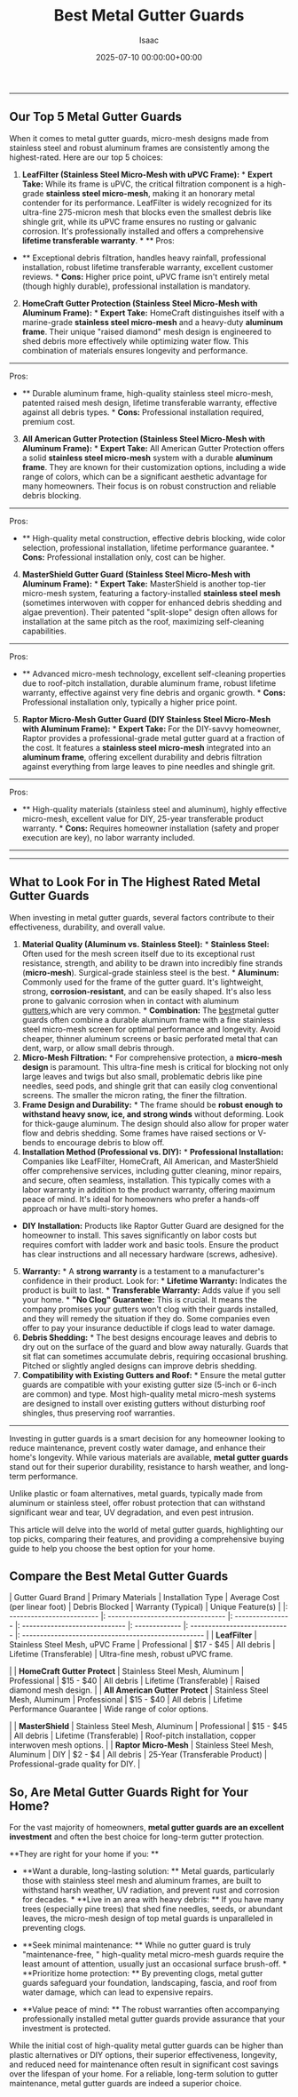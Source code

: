 ﻿---
title: Best Metal Gutter Guards
description: Investing in gutter guards is a smart decision for any homeowner looking to reduce maintenance, prevent costly water damage, and enhance their home's...
slug: /best-metal-gutter-guards/
date: 2025-07-10 00:00:00+00:00
lastmod: 2025-07-10 00:00:00+03:00
author: Isaac
categories:
- Gutters
- Gutter Guards
tags:
- gutters
- best
- metal
layout: post
---
---
## Our Top 5 Metal Gutter Guards
When it comes to metal gutter guards, micro-mesh designs made from stainless steel and robust aluminum frames are consistently among the highest-rated. Here are our top 5 choices:
1. **LeafFilter (Stainless Steel Micro-Mesh with uPVC Frame):** * **Expert Take:** While its frame is uPVC, the critical filtration component is a high-grade **stainless steel micro-mesh**, making it an honorary metal contender for its performance. LeafFilter is widely recognized for its ultra-fine 275-micron mesh that blocks even the smallest debris like shingle grit, while its uPVC frame ensures no rusting or galvanic corrosion.
It's professionally installed and offers a comprehensive **lifetime transferable warranty**. * **
Pros:
- ** Exceptional debris filtration, handles heavy rainfall, professional installation, robust lifetime transferable warranty, excellent customer reviews. * **Cons:** Higher price point, uPVC frame isn't entirely metal (though highly durable), professional installation is mandatory.

2. **HomeCraft Gutter Protection (Stainless Steel Micro-Mesh with Aluminum Frame):** * **Expert Take:** HomeCraft distinguishes itself with a marine-grade **stainless steel micro-mesh** and a heavy-duty **aluminum frame**. Their unique "raised diamond" mesh design is engineered to shed debris more effectively while optimizing water flow. This combination of materials ensures longevity and performance.
* **
Pros:
- ** Durable aluminum frame, high-quality stainless steel micro-mesh, patented raised mesh design, lifetime transferable warranty, effective against all debris types. * **Cons:** Professional installation required, premium cost.

3. **All American Gutter Protection (Stainless Steel Micro-Mesh with Aluminum Frame):** * **Expert Take:** All American Gutter Protection offers a solid **stainless steel micro-mesh** system with a durable **aluminum frame**. They are known for their customization options, including a wide range of colors, which can be a significant aesthetic advantage for many homeowners. Their focus is on robust construction and reliable debris blocking.
* **
Pros:
- ** High-quality metal construction, effective debris blocking, wide color selection, professional installation, lifetime performance guarantee. * **Cons:** Professional installation only, cost can be higher.

4. **MasterShield Gutter Guard (Stainless Steel Micro-Mesh with Aluminum Frame):** * **Expert Take:** MasterShield is another top-tier micro-mesh system, featuring a factory-installed **stainless steel mesh** (sometimes interwoven with copper for enhanced debris shedding and algae prevention). Their patented "split-slope" design often allows for installation at the same pitch as the roof, maximizing self-cleaning capabilities.
* **
Pros:
- ** Advanced micro-mesh technology, excellent self-cleaning properties due to roof-pitch installation, durable aluminum frame, robust lifetime warranty, effective against very fine debris and organic growth. * **Cons:** Professional installation only, typically a higher price point.

5. **Raptor Micro-Mesh Gutter Guard (DIY Stainless Steel Micro-Mesh with Aluminum Frame):** * **Expert Take:** For the DIY-savvy homeowner, Raptor provides a professional-grade metal gutter guard at a fraction of the cost. It features a **stainless steel micro-mesh** integrated into an **aluminum frame**, offering excellent durability and debris filtration against everything from large leaves to pine needles and shingle grit.
* **
Pros:
- ** High-quality materials (stainless steel and aluminum), highly effective micro-mesh, excellent value for DIY, 25-year transferable product warranty. * **Cons:** Requires homeowner installation (safety and proper execution are key), no labor warranty included.

---
---
## What to Look For in The Highest Rated Metal Gutter Guards
When investing in metal gutter guards, several factors contribute to their effectiveness, durability, and overall value.
1. **Material Quality (Aluminum vs. Stainless Steel):** * **Stainless Steel:** Often used for the mesh screen itself due to its exceptional rust resistance, strength, and ability to be drawn into incredibly fine strands (**micro-mesh**). Surgical-grade stainless steel is the best. * **Aluminum:** Commonly used for the frame of the gutter guard. It's lightweight, strong, **corrosion-resistant**, and can be easily shaped.
It's also less prone to galvanic corrosion when in contact with aluminum [gutters](https://pestpolicy.com/best-aluminum-gutter-guards/),which are very common. * **Combination:** The [best](https://pestpolicy.com/best-foam-gutter-guards/)metal gutter guards often combine a durable aluminum frame with a fine stainless steel micro-mesh screen for optimal performance and longevity.
Avoid cheaper, thinner aluminum screens or basic perforated metal that can dent, warp, or allow small debris through.
2.  **Micro-Mesh Filtration:** * For comprehensive protection, a **micro-mesh design** is paramount. This ultra-fine mesh is critical for blocking not only large leaves and twigs but also small, problematic debris like pine needles, seed pods, and shingle grit that can easily clog conventional screens. The smaller the micron rating, the finer the filtration.
3.  **Frame Design and Durability:** * The frame should be **robust enough to withstand heavy snow, ice, and strong winds** without deforming. Look for thick-gauge aluminum. The design should also allow for proper water flow and debris shedding. Some frames have raised sections or V-bends to encourage debris to blow off.
4. **Installation Method (Professional vs. DIY):** * **Professional Installation:** Companies like LeafFilter, HomeCraft, All American, and MasterShield offer comprehensive services, including gutter cleaning, minor repairs, and secure, often seamless, installation. This typically comes with a labor warranty in addition to the product warranty, offering maximum peace of mind. It's ideal for homeowners who prefer a hands-off approach or have multi-story homes.
* **DIY Installation:** Products like Raptor Gutter Guard are designed for the homeowner to install. This saves significantly on labor costs but requires comfort with ladder work and basic tools. Ensure the product has clear instructions and all necessary hardware (screws, adhesive).
5. **Warranty:** * A **strong warranty** is a testament to a manufacturer's confidence in their product. Look for: * **Lifetime Warranty:** Indicates the product is built to last. * **Transferable Warranty:** Adds value if you sell your home. * **"No Clog" Guarantee:** This is crucial. It means the company promises your gutters won't clog with their guards installed, and they will remedy the situation if they do.
Some companies even offer to pay your insurance deductible if clogs lead to water damage.
6.  **Debris Shedding:** * The best designs encourage leaves and debris to dry out on the surface of the guard and blow away naturally. Guards that sit flat can sometimes accumulate debris, requiring occasional brushing. Pitched or slightly angled designs can improve debris shedding.
7.  **Compatibility with Existing Gutters and Roof:** * Ensure the metal gutter guards are compatible with your existing gutter size (5-inch or 6-inch are common) and type. Most high-quality metal micro-mesh systems are designed to install over existing gutters without disturbing roof shingles, thus preserving roof warranties.
---

Investing in gutter guards is a smart decision for any homeowner looking to reduce maintenance, prevent costly water damage, and enhance their home's longevity. While various materials are available, **metal gutter guards** stand out for their superior durability, resistance to harsh weather, and long-term performance.

Unlike plastic or foam alternatives, metal guards, typically made from aluminum or stainless steel, offer robust protection that can withstand significant wear and tear, UV degradation, and even pest intrusion.

This article will delve into the world of metal gutter guards, highlighting our top picks, comparing their features, and providing a comprehensive buying guide to help you choose the best option for your home.

##  Compare the Best Metal Gutter Guards

| Gutter Guard Brand | Primary Materials | Installation Type | Average Cost (per linear foot) | Debris Blocked | Warranty (Typical) | Unique Feature(s) | |: ------------------------- |: --------------------------------- |: ---------------- |: ----------------------------- |: ------------- |: ---------------------------- |: --------------------------------------------------- | | **LeafFilter** | Stainless Steel Mesh, uPVC Frame | Professional | $17 - $45 | All debris | Lifetime (Transferable) | Ultra-fine mesh, robust uPVC frame.

| | **HomeCraft Gutter Protect** | Stainless Steel Mesh, Aluminum | Professional | $15 - $40 | All debris | Lifetime (Transferable) | Raised diamond mesh design. | | **All American Gutter Protect** | Stainless Steel Mesh, Aluminum | Professional | $15 - $40 | All debris | Lifetime Performance Guarantee | Wide range of color options.

| | **MasterShield** | Stainless Steel Mesh, Aluminum | Professional | $15 - $45 | All debris | Lifetime (Transferable) | Roof-pitch installation, copper interwoven mesh options. | | **Raptor Micro-Mesh** | Stainless Steel Mesh, Aluminum | DIY | $2 - $4 | All debris | 25-Year (Transferable Product) | Professional-grade quality for DIY. |

##  So, Are Metal Gutter Guards Right for Your Home?

For the vast majority of homeowners, **metal gutter guards are an excellent investment** and often the best choice for long-term gutter protection.

**They are right for your home if you: **

* **Want a durable, long-lasting solution: ** Metal guards, particularly those with stainless steel mesh and aluminum frames, are built to withstand harsh weather, UV radiation, and prevent rust and corrosion for decades. * **Live in an area with heavy debris: ** If you have many trees (especially pine trees) that shed fine needles, seeds, or abundant leaves, the micro-mesh design of top metal guards is unparalleled in preventing clogs.

* **Seek minimal maintenance: ** While no gutter guard is truly "maintenance-free, " high-quality metal micro-mesh guards require the least amount of attention, usually just an occasional surface brush-off. * **Prioritize home protection: ** By preventing clogs, metal gutter guards safeguard your foundation, landscaping, fascia, and roof from water damage, which can lead to expensive repairs.

* **Value peace of mind: ** The robust warranties often accompanying professionally installed metal gutter guards provide assurance that your investment is protected.

While the initial cost of high-quality metal gutter guards can be higher than plastic alternatives or DIY options, their superior effectiveness, longevity, and reduced need for maintenance often result in significant cost savings over the lifespan of your home. For a reliable, long-term solution to gutter maintenance, metal gutter guards are indeed a superior choice.


